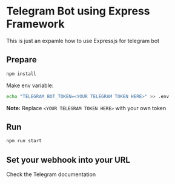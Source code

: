Telegram Bot using Express Framework
====================================

This is just an expamle how to use Expressjs for telegram bot

## Prepare

```bash
npm install
```
Make env variable:

```bash
echo "TELEGRAM_BOT_TOKEN=<YOUR TELEGRAM TOKEN HERE>" >> .env
```

**Note:** Replace `<YOUR TELEGRAM TOKEN HERE>` with your own token

## Run

```bash
npm run start
```

## Set your webhook into your URL

Check the Telegram documentation

